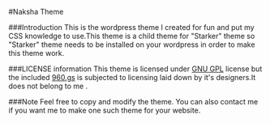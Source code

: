 #Naksha Theme

###Introduction
This is the wordpress theme I created for fun and put my CSS knowledge to use.This theme is a child theme for "Starker" theme so "Starker" theme needs to be installed on your wordpress in order to make this theme work.

###LICENSE information
This theme is licensed under [GNU GPL](http://www.gnu.org/licenses/gpl.txt) license but the included [960.gs](http://960.gs/) is subjected to licensing laid down by it's designers.It does not belong to me  .

###Note
Feel free to copy and modify the theme. You can also contact me if you want me to make one such theme for your website.